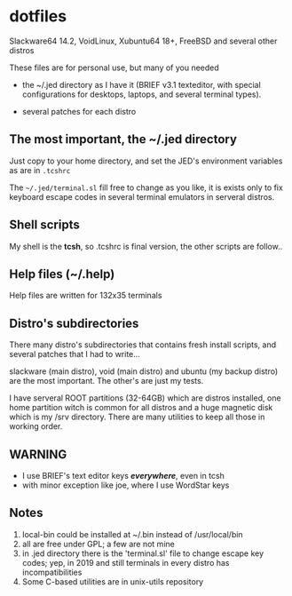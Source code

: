 # dotfiles

Slackware64 14.2, VoidLinux, Xubuntu64 18+, FreeBSD and several other distros

These files are for personal use, but many of you needed

* the ~/.jed directory as I have it (BRIEF v3.1 texteditor, with special configurations for desktops, laptops, and several terminal types).

* several patches for each distro

## The most important, the ~/.jed directory
Just copy to your home directory, and set the JED's environment variables as are in `.tcshrc`

The `~/.jed/terminal.sl` fill free to change as you like, it is exists only to fix keyboard escape codes in several terminal emulators in serveral distros.

## Shell scripts
My shell is the **tcsh**, so .tcshrc is final version, the other scripts are follow..

## Help files (~/.help)
Help files are written for 132x35 terminals

## Distro's subdirectories
There many distro's subdirectories that contains fresh install scripts, and several patches that I had to write...

slackware (main distro), void (main distro) and ubuntu (my backup distro) are the most important.
The other's are just my tests.

I have serveral ROOT partitions (32-64GB) which are distros installed, one home partition witch is common for all distros and a huge magnetic disk which is my /srv directory. There are many utilities to keep all those in working order.

## WARNING

* I use BRIEF's text editor keys ***everywhere***, even in tcsh
* with minor exception like joe, where I use WordStar keys

## Notes
1. local-bin could be installed at ~/.bin instead of /usr/local/bin
2. all are free under GPL; a few are not mine
3. in .jed directory there is the 'terminal.sl' file to change escape key codes;
	yep, in 2019 and still terminals in every distro has incompatibilities
4. Some C-based utilities are in unix-utils repository
